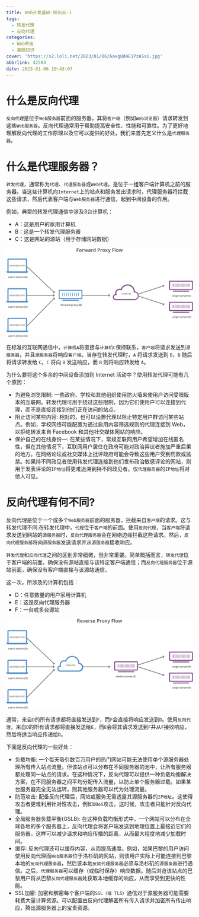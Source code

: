 ```yaml
---
title: Web开发基础-知识点-1
tags:
  - 转发代理
  - 反向代理
categories:
  - Web开发
  - 基础知识
cover: 'https://s2.loli.net/2023/01/06/6axgQd4E1PzASsU.jpg'
abbrlink: 42504
date: 2023-01-06 10:43:07
---
```


# 什么是反向代理
`反向代理`是位于`Web服务器`前面的服务器，其将`客户端`（例如`Web浏览器`）请求转发到这些`Web服务器`。反向代理通常用于帮助提高安全性、性能和可靠性。为了更好地理解反向代理的工作原理以及它可以提供的好处，我们来首先定义什么是`代理服务器`。

# 什么是代理服务器？
`转发代理`，通常称为`代理`、`代理服务器`或`Web代理`，是位于一组客户端计算机之前的服务器。当这些计算机向`Internet`上的站点和服务发出请求时，代理服务器将拦截这些请求，然后代表客户端与`Web服务器`进行通信，起到中间设备的作用。

例如，典型的转发代理通信中涉及3台计算机：
- A：这是用户的家用计算机
- B：这是一个转发代理服务器
- C：这是网站的源站（用于存储网站数据）

![转发代理](Web开发基础-知识点-1/forward-proxy-flow.svg)

在标准的互联网通信中，`计算机A`将直接与`计算机C`保持联系，`客户端`将请求发送到`源服务器`，并且`源服务器`将响应`客户端`。当存在转发代理时，`A` 将请求发送到 `B`，`B` 随后将请求转发给 `C`。`C` 将向 `B` 发送响应，而 `B` 则将响应转发给 `A`。

为什么要将这个多余的中间设备添加到 Internet 活动中？使用转发代理可能有几个原因：
- 为避免浏览限制: 一些政府、学校和其他组织使用防火墙来使用户访问受限版本的互联网。转发代理可用于绕过这些限制，因为它们使用户可以连接到代理，而不是直接连接到他们正在访问的站点。
- 阻止访问某些内容: 相对的，也可以设置代理以阻止特定用户群访问某些站点。例如，学校网络可能配置为通过启用内容筛选规则的代理连接到 Web，以拒绝转发来自 Facebook 和其他社交媒体网站的响应。
- 保护自己的在线身份—: 在某些情况下，常规互联网用户希望增加在线匿名性，但在其他情况下，互联网用户居住在政府可能对政治异议者施加严重后果的地方。在网络论坛或社交媒体上批评政府可能会导致这些用户受到罚款或监禁。如果持不同政见者使用转发代理连接到他们发布政治敏感评论的网站，则用于发表评论的`IP地址`将更难追溯到持不同政见者。仅`代理服务器`的`IP地址`将对他人可见。

# 反向代理有何不同?
反向代理是位于一个或多个`Web服务器`前面的服务器，拦截来自`客户端`的请求。这与转发代理不同:在转发代理中，`代理`位于`客户端`的前面。使用`反向代理`，当`客户端`将请求发送到网站的`源服务器`时，`反向代理服务器`会在网络边缘拦截这些请求。然后，`反向代理服务器`将向`源服务器`发送请求并从`源服务器`接收响应。

`转发代理`和`反向代理`之间的区别非常细微，但非常重要。简单概括而言，`转发代理`位于客户端的前面，确保没有源站直接与该特定客户端通信；而`反向代理服务器`位于源站前面，确保没有客户端直接与该源站通信。

这一次，所涉及的计算机包括：
- D：任意数量的用户家用计算机
- E：这是反向代理服务器
- F：一台或多台源站
  
![反向代理](Web开发基础-知识点-1/reverse-proxy-flow.svg)

通常，来自`D`的所有请求都将直接发送到`F`，而`F`会直接将响应发送到`D`。使用`反向代理`，来自`D`的所有请求都将直接发送给`E`，而`E`会将其请求发送到`F`并从`F`接收响应，然后将适当响应传递给`D`。

下面是反向代理的一些好处：
- 负载均衡: 一个每天吸引数百万用户的热门网站可能无法使用单个源服务器处理所有传入站点流量。但该站点可以分布在不同服务器的池中，让所有服务器都处理同一站点的请求。在这种情况下，反向代理可以提供一种负载均衡解决方案，在不同服务器之间平均分配传入流量，以防止单个服务器过载。如果某台服务器完全无法运转，则其他服务器可以代为处理流量。
- 防范攻击: 配备反向代理后，网站或服务无需透露其源服务器的`IP地址`。这使得攻击者更难利用针对性攻击，例如`DDoS`攻击。这时候，攻击者只能针对反向代理。
- 全局服务器负载平衡(GSLB): 在这种负载均衡形式中，一个网站可以分布在全球各地的多个服务器上，反向代理会将客户端发送到地理位置上最接近它们的服务器。这样可以减少请求和响应传播的距离，从而最大程度地减少加载时间。
- 缓存: 反向代理还可以缓存内容，从而提高速度。例如，如果巴黎的用户访问使用反向代理而`Web服务器`位于洛杉矶的网站，则该用户实际上可能连接到巴黎本地的`反向代理服务器`，然后该本地`反向代理服务器`必须与洛杉矶的`源服务器`进行通信。之后，`代理服务器`可以缓存（或临时保存）响应数据。随后浏览该站点的巴黎用户将从巴黎`反向代理服务器`处获取本地缓存的响应，从而享受到更快的性能。
- SSL加密: 加密和解密每个客户端的`SSL（或 TLS）`通信对于源服务器可能需要耗费大量计算资源。可以配置由反向代理解密所有传入请求并加密所有传出响应，腾出源服务器上的宝贵资源。
  
